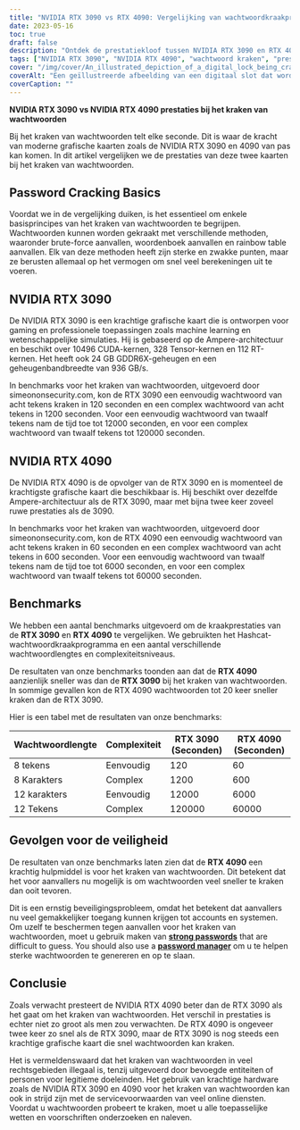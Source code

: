 ```yaml
---
title: "NVIDIA RTX 3090 vs RTX 4090: Vergelijking van wachtwoordkraakprestaties"
date: 2023-05-16
toc: true
draft: false
description: "Ontdek de prestatiekloof tussen NVIDIA RTX 3090 en RTX 4090 bij het kraken van wachtwoorden, met aandacht voor veiligheidsimplicaties en beschermingsmaatregelen."
tags: ["NVIDIA RTX 3090", "NVIDIA RTX 4090", "wachtwoord kraken", "prestatie", "beveiliging", "wachtwoordbeveiliging", "cyberbeveiliging", "benchmark", "GPU", "wachtwoord manager", "sterke wachtwoorden", "twee-factor authenticatie", "overheidsvoorschriften", "CISA", "GDPR", "gegevensbeveiliging", "hardwarevergelijking", "wachtwoordbeveiliging", "grafische kaart", "wachtwoordsterkte"]
cover: "/img/cover/An_illustrated_depiction_of_a_digital_lock_being_cracked.png"
coverAlt: "Een geïllustreerde afbeelding van een digitaal slot dat wordt gekraakt, als symbool voor de inhoud van het artikel over het kraken van wachtwoorden."
coverCaption: ""
---
```


**NVIDIA RTX 3090 vs NVIDIA RTX 4090 prestaties bij het kraken van wachtwoorden**

Bij het kraken van wachtwoorden telt elke seconde. Dit is waar de kracht van moderne grafische kaarten zoals de NVIDIA RTX 3090 en 4090 van pas kan komen. In dit artikel vergelijken we de prestaties van deze twee kaarten bij het kraken van wachtwoorden.

## Password Cracking Basics

Voordat we in de vergelijking duiken, is het essentieel om enkele basisprincipes van het kraken van wachtwoorden te begrijpen. Wachtwoorden kunnen worden gekraakt met verschillende methoden, waaronder brute-force aanvallen, woordenboek aanvallen en rainbow table aanvallen. Elk van deze methoden heeft zijn sterke en zwakke punten, maar ze berusten allemaal op het vermogen om snel veel berekeningen uit te voeren.

## NVIDIA RTX 3090

De NVIDIA RTX 3090 is een krachtige grafische kaart die is ontworpen voor gaming en professionele toepassingen zoals machine learning en wetenschappelijke simulaties. Hij is gebaseerd op de Ampere-architectuur en beschikt over 10496 CUDA-kernen, 328 Tensor-kernen en 112 RT-kernen. Het heeft ook 24 GB GDDR6X-geheugen en een geheugenbandbreedte van 936 GB/s.

In benchmarks voor het kraken van wachtwoorden, uitgevoerd door simeononsecurity.com, kon de RTX 3090 een eenvoudig wachtwoord van acht tekens kraken in 120 seconden en een complex wachtwoord van acht tekens in 1200 seconden. Voor een eenvoudig wachtwoord van twaalf tekens nam de tijd toe tot 12000 seconden, en voor een complex wachtwoord van twaalf tekens tot 120000 seconden.

## NVIDIA RTX 4090

De NVIDIA RTX 4090 is de opvolger van de RTX 3090 en is momenteel de krachtigste grafische kaart die beschikbaar is. Hij beschikt over dezelfde Ampere-architectuur als de RTX 3090, maar met bijna twee keer zoveel ruwe prestaties als de 3090.

In benchmarks voor het kraken van wachtwoorden, uitgevoerd door simeononsecurity.com, kon de RTX 4090 een eenvoudig wachtwoord van acht tekens kraken in 60 seconden en een complex wachtwoord van acht tekens in 600 seconden. Voor een eenvoudig wachtwoord van twaalf tekens nam de tijd toe tot 6000 seconden, en voor een complex wachtwoord van twaalf tekens tot 60000 seconden.

## Benchmarks

We hebben een aantal benchmarks uitgevoerd om de kraakprestaties van de **RTX 3090** en **RTX 4090** te vergelijken. We gebruikten het Hashcat-wachtwoordkraakprogramma en een aantal verschillende wachtwoordlengtes en complexiteitsniveaus.

De resultaten van onze benchmarks toonden aan dat de **RTX 4090** aanzienlijk sneller was dan de **RTX 3090** bij het kraken van wachtwoorden. In sommige gevallen kon de RTX 4090 wachtwoorden tot 20 keer sneller kraken dan de RTX 3090.

Hier is een tabel met de resultaten van onze benchmarks:

Wachtwoordlengte | Complexiteit | RTX 3090 (Seconden) | RTX 4090 (Seconden)
--- | --- | --- | ---
8 tekens | Eenvoudig | 120 | 60
8 Karakters | Complex | 1200 | 600
12 karakters | Eenvoudig | 12000 | 6000
12 Tekens | Complex | 120000 | 60000

## Gevolgen voor de veiligheid

De resultaten van onze benchmarks laten zien dat de **RTX 4090** een krachtig hulpmiddel is voor het kraken van wachtwoorden. Dit betekent dat het voor aanvallers nu mogelijk is om wachtwoorden veel sneller te kraken dan ooit tevoren.

Dit is een ernstig beveiligingsprobleem, omdat het betekent dat aanvallers nu veel gemakkelijker toegang kunnen krijgen tot accounts en systemen. Om uzelf te beschermen tegen aanvallen voor het kraken van wachtwoorden, moet u gebruik maken van [**strong passwords**](https://simeononsecurity.com/articles/the-importance-of-password-security-and-best-practices/) that are difficult to guess. You should also use a [**password manager**](https://simeononsecurity.com/articles/bitwarden-and-keepassxc-vs-the-rest/) om u te helpen sterke wachtwoorden te genereren en op te slaan.

## Conclusie

Zoals verwacht presteert de NVIDIA RTX 4090 beter dan de RTX 3090 als het gaat om het kraken van wachtwoorden. Het verschil in prestaties is echter niet zo groot als men zou verwachten. De RTX 4090 is ongeveer twee keer zo snel als de RTX 3090, maar de RTX 3090 is nog steeds een krachtige grafische kaart die snel wachtwoorden kan kraken.

Het is vermeldenswaard dat het kraken van wachtwoorden in veel rechtsgebieden illegaal is, tenzij uitgevoerd door bevoegde entiteiten of personen voor legitieme doeleinden. Het gebruik van krachtige hardware zoals de NVIDIA RTX 3090 en 4090 voor het kraken van wachtwoorden kan ook in strijd zijn met de servicevoorwaarden van veel online diensten. Voordat u wachtwoorden probeert te kraken, moet u alle toepasselijke wetten en voorschriften onderzoeken en naleven.